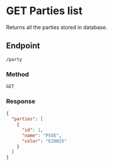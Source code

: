 # GET Parties list
Returns all the parties stored in database.

## Endpoint
`/party`

### Method
`GET`

### Response
```json
{
  "parties": [
    {
      "id": 1,
      "name": "PSOE",
      "color": "E20025"
    }
  ]
}
```